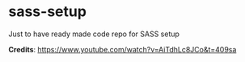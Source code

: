 # sass-setup
Just to have ready made code repo for SASS setup

**Credits**: https://www.youtube.com/watch?v=AiTdhLc8JCo&t=409sa